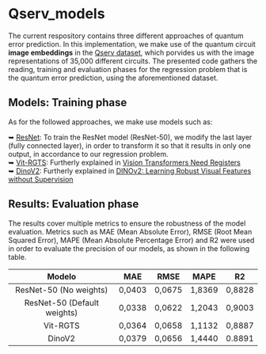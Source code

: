 # Qserv_models

The current respository contains three different approaches of quantum error prediction. In this implementation, we make use of the quantum circuit **image embeddings** in the [Qserv dataset](https://github.com/Jongarde/Qserv_dataset), which porvides us with the image representations of 35,000 different circuits. The presented code gathers the reading, training and evaluation phases for the regression problem that is the quantum error prediction, using the aforementioned dataset.

## Models: Training phase

As for the followed approaches, we make use models such as:

➥ [ResNet](https://github.com/pytorch/vision/blob/main/torchvision/models/resnet.py): To train the ResNet model (ResNet-50), we modify the last layer (fully connected layer), in order to transform it so that it results in only one output, in accordance to our regression problem.  
➥ [Vit-RGTS](https://github.com/kyegomez/Vit-RGTS): Furtherly explained in [Vision Transformers Need Registers](https://arxiv.org/abs/2309.16588)  
➥ [DinoV2](https://github.com/facebookresearch/dinov2): Furtherly explained in [DINOv2: Learning Robust Visual Features without Supervision](https://arxiv.org/abs/2304.07193)

## Results: Evaluation phase

The results cover multiple metrics to ensure the robustness of the model evaluation. Metrics such as MAE (Mean Absolute Error), RMSE (Root Mean Squared Error), MAPE (Mean Absolute Percentage Error) and R2 were used in order to evaluate the precision of our models, as shown in the following table.

|            Modelo           |   MAE  |  RMSE  |  MAPE  |   R2   |
|:---------------------------:|:------:|:------:|:------:|:------:|
| ResNet-50 (No weights)      | 0,0403 | 0,0675 | 1,8369 | 0,8828 |
| ResNet-50 (Default weights) | 0,0338 | 0,0622 | 1,2043 | 0,9003 |
| Vit-RGTS                    | 0,0364 | 0,0658 | 1,1132 | 0,8887 |
| DinoV2                      | 0,0379 | 0,0656 | 1,4440 | 0.8891 |
